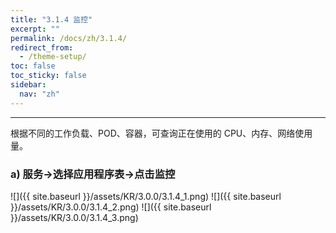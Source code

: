 ```yaml
---
title: "3.1.4 监控"
excerpt: ""
permalink: /docs/zh/3.1.4/
redirect_from:
  - /theme-setup/
toc: false
toc_sticky: false
sidebar:
  nav: "zh"
---
```


---
根据不同的工作负载、POD、容器，可查询正在使用的 CPU、内存、网络使用量。

### a\) 服务→选择应用程序表→点击监控
![]({{ site.baseurl }}/assets/KR/3.0.0/3.1.4_1.png)
![]({{ site.baseurl }}/assets/KR/3.0.0/3.1.4_2.png)
![]({{ site.baseurl }}/assets/KR/3.0.0/3.1.4_3.png)
